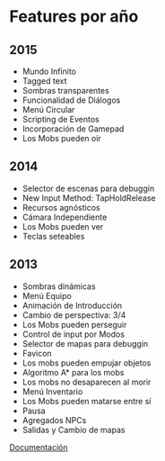 ﻿# Features por año

## 2015
- Mundo Infinito
- Tagged text
- Sombras transparentes
- Funcionalidad de Diálogos
- Menú Circular
- Scripting de Eventos
- Incorporación de Gamepad
- Los Mobs pueden oír

## 2014
- Selector de escenas para debuggin
- New Input Method: TapHoldRelease
- Recursos agnósticos
- Cámara Independiente
- Los Mobs pueden ver
- Teclas seteables

## 2013
- Sombras dinámicas
- Menú Equipo
- Animación de Introducción
- Cambio de perspectiva: 3/4
- Los Mobs pueden perseguir
- Control de input por Modos
- Selector de mapas para debuggin
- Favicon
- Los mobs pueden empujar objetos
- Algoritmo A* para los mobs
- Los mobs no desaparecen al morir
- Menú Inventario
- Los Mobs pueden matarse entre sí
- Pausa
- Agregados NPCs
- Salidas y Cambio de mapas

[Documentación](main.md)